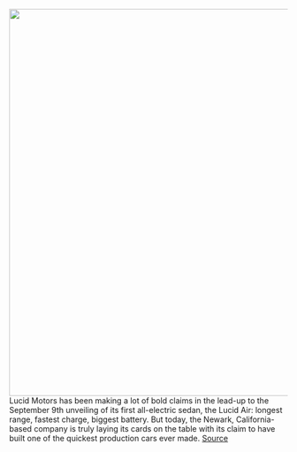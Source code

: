 <img src='https://cdn.vox-cdn.com/thumbor/q6rjXcPcxAqfX-z91Qjm7VAJwa4=/0x0:2040x1360/1200x800/filters:focal(857x517:1183x843)/cdn.vox-cdn.com/uploads/chorus_image/image/67341188/akrales_170324_1554_A_0021.0.0.jpg' width='700px' /><br/>
Lucid Motors has been making a lot of bold claims in the lead-up to the September 9th unveiling of its first all-electric sedan, the Lucid Air: longest range, fastest charge, biggest battery. But today, the Newark, California-based company is truly laying its cards on the table with its claim to have built one of the quickest production cars ever made.
<a href='https://www.theverge.com/2020/9/2/21418065/lucid-motors-air-fastest-electric-car-quarter-mile-time-record'> Source <a/>
